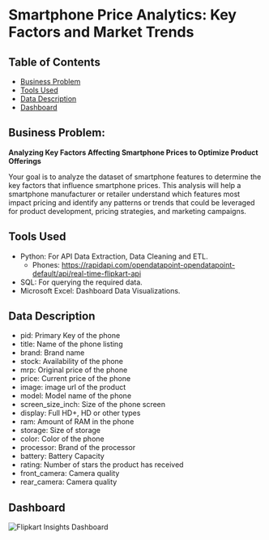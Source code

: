 # Smartphone Price Analytics: Key Factors and Market Trends

## Table of Contents
* [Business Problem](#business-problem)
* [Tools Used](#tools-used)
* [Data Description](#data-description)
* [Dashboard](#dashboard)

## Business Problem: 
**Analyzing Key Factors Affecting Smartphone Prices to Optimize Product Offerings**

Your goal is to analyze the dataset of smartphone features to determine the key factors that influence smartphone prices. This analysis will help a smartphone manufacturer or retailer understand which features most impact pricing and identify any patterns or trends that could be leveraged for product development, pricing strategies, and marketing campaigns.

## Tools Used
- Python: For API Data Extraction, Data Cleaning and ETL.
  - Phones: https://rapidapi.com/opendatapoint-opendatapoint-default/api/real-time-flipkart-api
- SQL: For querying the required data.
- Microsoft Excel: Dashboard Data Visualizations.

## Data Description
- pid: Primary Key of the phone
- title: Name of the phone listing
- brand: Brand name
- stock: Availability of the phone
- mrp: Original price of the phone
- price: Current price of the phone
- image: image url of the product
- model: Model name of the phone
- screen_size_inch: Size of the phone screen
- display: Full HD+, HD or other types
- ram: Amount of RAM in the phone
- storage: Size of storage
- color: Color of the phone
- processor: Brand of the processor
- battery: Battery Capacity
- rating: Number of stars the product has received
- front_camera: Camera quality
- rear_camera: Camera quality

## Dashboard
![Flipkart Insights Dashboard](https://github.com/user-attachments/assets/27b23e7a-f6c6-4a66-b23d-3f31199b9bf0)
